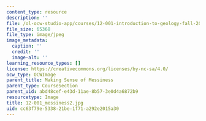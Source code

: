 ```yaml
---
content_type: resource
description: ''
file: /ol-ocw-studio-app/courses/12-001-introduction-to-geology-fall-2013/cc63f79e533821be1f71a292e2015a30_12-001_messiness2.jpg
file_size: 65368
file_type: image/jpeg
image_metadata:
  caption: ''
  credit: ''
  image-alt: ''
learning_resource_types: []
license: https://creativecommons.org/licenses/by-nc-sa/4.0/
ocw_type: OCWImage
parent_title: Making Sense of Messiness
parent_type: CourseSection
parent_uid: abd48cef-e43d-11ae-8b57-3e0d4a6872b9
resourcetype: Image
title: 12-001_messiness2.jpg
uid: cc63f79e-5338-21be-1f71-a292e2015a30
---
```

